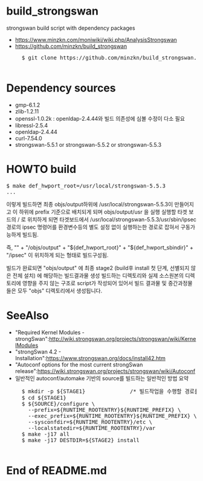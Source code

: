 # build_strongswan
strongswan build script with dependency packages

* https://www.minzkn.com/moniwiki/wiki.php/AnalysisStrongswan
* https://github.com/minzkn/build_strongswan
	<pre>
	$ git clone https://github.com/minzkn/build_strongswan.git
	</pre>


Dependency sources
==================

* gmp-6.1.2
* zlib-1.2.11
* openssl-1.0.2k : openldap-2.4.44와 빌드 의존성에 심볼 수정이 다소 필요
* libressl-2.5.4
* openldap-2.4.44
* curl-7.54.0
* strongswan-5.5.1 or strongswan-5.5.2 or strongswan-5.5.3


HOWTO build
===========

<pre>
$ make def_hwport_root=/usr/local/strongswan-5.5.3
...
</pre>

이렇게 빌드하면 최종 objs/output하위에 /usr/local/strongswan-5.5.3이 만들어지고 이 하위에 prefix 기준으로 배치되게 되며 objs/output/usr 을 실행 실행할 타겟 보드의 / 로 위치하게 되면 타겟보드에서 /usr/local/strongswan-5.5.3/usr/sbin/ipsec 경로의 ipsec 명령어를 환경변수등의 별도 설정 없이 실행하는한 경로로 잡혀서 구동가능하게 빌드됨.

즉, "" + "/objs/output" + "${def_hwport_root}" + "${def_hwport_sbindir}" + "/ipsec" 이 위치하게 되는 형태로 빌드구성됨.

빌드가 완료되면 "objs/output" 에 최종 stage2 (build후 install 첫 단계, 선별되지 않은 전체 설치) 에 해당하는 빌드결과물 생성
빌드하는 디렉토리와 실제 소스원본의 디렉토리에 영향을 주지 않는 구조로 script가 작성되어 있어서 빌드 결과물 및 중간과정물들은 모두 "objs" 디렉토리에서 생성됩니다.

SeeAlso
=======

* "Required Kernel Modules - strongSwan":http://wiki.strongswan.org/projects/strongswan/wiki/KernelModules
* "strongSwan 4.2 - Installation":https://www.strongswan.org/docs/install42.htm
* "Autoconf options for the most current strongSwan release":https://wiki.strongswan.org/projects/strongswan/wiki/Autoconf
* 일반적인 autoconf/automake 기반의 source를 빌드하는 일반적인 방법 요약
	<pre>
	$ mkdir -p ${STAGE1}              /* 빌드작업을 수행할 경로를 생성 */
	$ cd ${STAGE1}
	$ ${SOURCE}/configure \
	  --prefix=${RUNTIME_ROOTENTRY}${RUNTIME_PREFIX} \
	  --exec_prefix=${RUNTIME_ROOTENTRY}${RUNTIME_PREFIX} \
	  --sysconfdir=${RUNTIME_ROOTENTRY}/etc \
	  --localstatedir=${RUNTIME_ROOTENTRY}/var
	$ make -j17 all
	$ make -j17 DESTDIR=${STAGE2} install
	</pre>


# End of README.md
